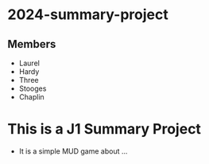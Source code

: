 # 2024-summary-project

## Members

- Laurel
- Hardy
- Three
- Stooges
- Chaplin

# This is a J1 Summary Project
- It is a simple MUD game about ...
